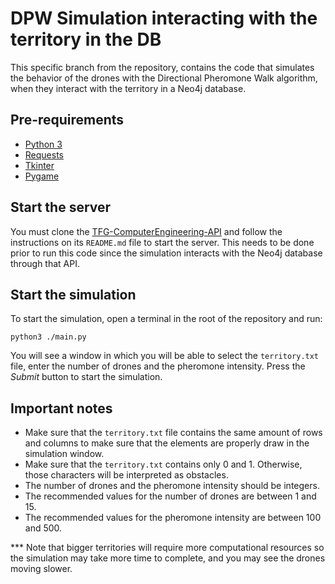 # DPW Simulation interacting with the territory in the DB

This specific branch from the repository, contains the code that simulates the behavior of the drones with the Directional Pheromone Walk algorithm, when they interact with the territory in a Neo4j database.

## Pre-requirements
- [Python 3](https://www.python.org/downloads/)
- [Requests](https://pypi.org/project/requests/)
- [Tkinter](https://docs.python.org/3/library/tkinter.html)
- [Pygame](https://pypi.org/project/pygame/)

## Start the server

You must clone the [TFG-ComputerEngineering-API](https://github.com/moniwaterhouse/TFG-ComputerEngineering-API) and follow the instructions on its `README.md` file to start the server. This needs to be done prior to run this code since the simulation interacts with the Neo4j database through that API.

## Start the simulation

To start the simulation, open a terminal in the root of the repository and run:

```shell
python3 ./main.py
```

You will see a window in which you will be able to select the `territory.txt` file, enter the number of drones and the pheromone intensity. Press the *Submit* button to start the simulation.

## Important notes

- Make sure that the `territory.txt` file contains the same amount of rows and columns to make sure that the elements are properly draw in the simulation window.
- Make sure that the `territory.txt` contains only 0 and 1. Otherwise, those characters will be interpreted as obstacles.
- The number of drones and the pheromone intensity should be integers.
- The recommended values for the number of drones are between 1 and 15.
- The recommended values for the pheromone intensity are between 100 and 500.

*** Note that bigger territories will require more computational resources so the simulation may take more time to complete, and you may see the drones moving slower.
